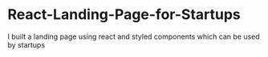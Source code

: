 # React-Landing-Page-for-Startups
I built a landing page using react and styled components which can be used by startups 
